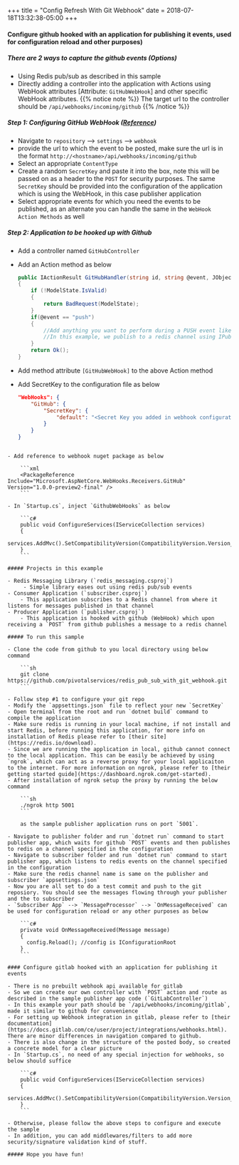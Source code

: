 +++
title = "Config Refresh With Git Webhook"
date = 2018-07-18T13:32:38-05:00
+++

#### Configure github hooked with an application for publishing it events, used for configuration reload and other purposes)

##### There are 2 ways to capture the github events (Options)

  - Using Redis pub/sub as described in this sample 
  - Directly adding a controller into the application with Actions using WebHook attributes [Attribute: `GitHubWebHook`] and other specific WebHook attributes. 
  {{% notice note %}}
  The target url to the controller should be `/api/webhooks/incoming/github`
  {{% /notice %}}

##### Step 1: Configuring GitHub WebHook ([Reference](https://developer.github.com/webhooks/creating/))
- Navigate to `repository` --> `settings` --> `webhook`
- provide the url to which the event to be posted, make sure the url is in the format `http://<hostname>/api/webhooks/incoming/github`
- Select an appropriate `ContentType`
- Create a random `SecretKey` and paste it into the box, note this will be passed on as a header to the `POST` for security purposes. The same `SecretKey` should be provided into the configuration of the application which is using the WebHook, in this case publisher application
- Select appropriate events for which you need the events to be published, as an alternate you can handle the same in the `WebHook Action Methods` as well

##### Step 2: Application to be hooked up with Github
- Add a controller named `GitHubController`
- Add an Action method as below
 
    ```c#
    public IActionResult GitHubHandler(string id, string @event, JObject data)
    {
        if (!ModelState.IsValid)
        {
            return BadRequest(ModelState);
        }
        if(@event == "push")
        {
            //Add anything you want to perform during a PUSH event like IConfigurationRoot.Reload(), if you want to reload the configurations (as mentioned on Option #1)
            //In this example, we publish to a redis channel using IPublisher (option #2)
        }
        return Ok();
    }
    ```

- Add method attribute `[GitHubWebHook]` to the above Action method
- Add SecretKey to the configuration file as below

    ```json
    "WebHooks": {
        "GitHub": {
            "SecretKey": {
                "default": "<Secret Key you added in webhook configuration of github repository>"
            }
        }
    }
```

- Add reference to webhook nuget package as below

    ```xml
    <PackageReference Include="Microsoft.AspNetCore.WebHooks.Receivers.GitHub" Version="1.0.0-preview2-final" />
    ```

- In `Startup.cs`, inject `GithubWebHooks` as below

    ```c#
    public void ConfigureServices(IServiceCollection services)
    {
        services.AddMvc().SetCompatibilityVersion(CompatibilityVersion.Version_2_1).AddGitHubWebHooks();
    }
    ```

##### Projects in this example

- Redis Messaging Library (`redis_messaging.csproj`) 
     - Simple library eases out using redis pub/sub events    
- Consumer Application (`subscriber.csproj`)
    - This application subscribes to a Redis channel from where it listens for messages published in that channel
- Producer Application (`publisher.csproj`)
    - This application is hooked with github (WebHook) which upon receiving a `POST` from github publishes a message to a redis channel

##### To run this sample

- Clone the code from github to you local directory using below command

    ```sh
    git clone https://github.com/pivotalservices/redis_pub_sub_with_git_webhook.git
    ```

- Follow step #1 to configure your git repo
- Modify the `appsettings.json` file to reflect your new `SecretKey`
- Open terminal from the root and run `dotnet build` command to compile the application
- Make sure redis is running in your local machine, if not install and start Redis, before running this application, for more info on installation of Redis please refer to [their site](https://redis.io/download).
- Since we are running the application in local, github cannot connect to the local application. This can be easily be achieved by using `ngrok`, which can act as a reverse proxy for your local applicaiton to the internet. For more information on ngrok, please refer to [their getting started guide](https://dashboard.ngrok.com/get-started).
- After installation of ngrok setup the proxy by running the below command

    ```sh
    ./ngrok http 5001
    ```

    as the sample publisher application runs on port `5001`.

- Navigate to publisher folder and run `dotnet run` command to start publisher app, which waits for github `POST` events and then publishes to redis on a channel specified in the configuration
- Navigate to subscriber folder and run `dotnet run` command to start publisher app, which listens to redis events on the channel specified in the configuration
- Make sure the redis channel name is same on the publisher and subscriber `appsettings.json`
- Now you are all set to do a test commit and push to the git reposiory. You should see the messages flowing through your publisher and the to subscriber
- `Subscriber App` --> `MessageProcessor` --> `OnMessageReceived` can be used for configuration reload or any other purposes as below

    ```c#
    private void OnMessageReceived(Message message)
    {
      config.Reload(); //config is IConfigurationRoot
    }
    ```

#### Configure gitlab hooked with an application for publishing it events

- There is no prebuilt webhook api available for gitlab
- So we can create our own controller with `POST` action and route as described in the sample publisher app code (`GitLabController`)
- In this example your path should be `/api/webhooks/incoming/gitlab`, made it similar to github for convenience
- For setting up Webhook integration in gitlab, please refer to [their documentation](https://docs.gitlab.com/ce/user/project/integrations/webhooks.html). There are minor differences in navigation compared to github.
- There is also change in the structure of the posted body, so created a concrete model for a clear picture
- In `Startup.cs`, no need of any special injection for webhooks, so below should suffice

    ```c#
    public void ConfigureServices(IServiceCollection services)
    {
        services.AddMvc().SetCompatibilityVersion(CompatibilityVersion.Version_2_1);
    }
    ```

- Otherwise, please follow the above steps to configure and execute the sample
- In addition, you can add middlewares/filters to add more security/signature validation kind of stuff.

##### Hope you have fun!
